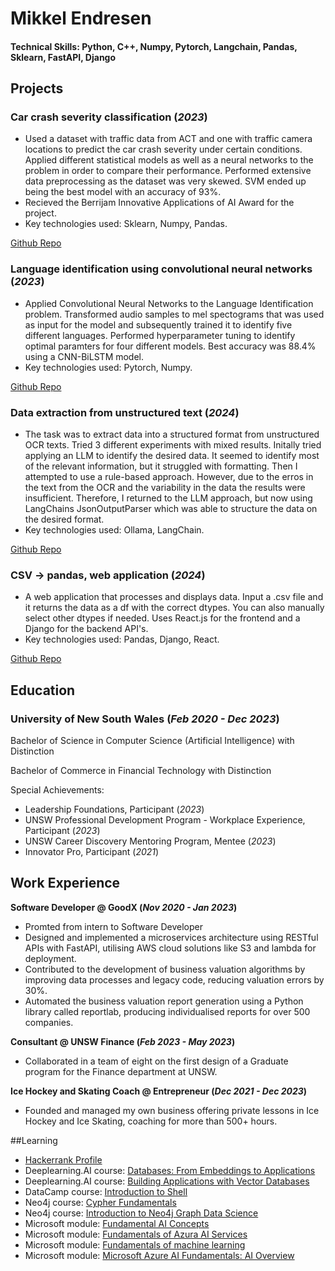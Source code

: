 # Mikkel Endresen

#### Technical Skills: Python, C++, Numpy, Pytorch, Langchain, Pandas, Sklearn, FastAPI, Django

## Projects

### Car crash severity classification (_2023_)  <a name="car-crash-severity-classification"></a>
- Used a dataset with traffic data from ACT and one with traffic camera locations to predict the car crash severity under certain conditions. Applied different statistical models as well as a neural networks to the problem in order to compare their performance. Performed extensive data preprocessing as the dataset was very skewed. SVM ended up being the best model with an accuracy of 93%.
- Recieved the Berrijam Innovative Applications of AI Award for the project.
- Key technologies used: Sklearn, Numpy, Pandas.
  
[Github Repo](https://github.com/MikkelEndresen/portfolio/tree/main/TheLastOfUs)

### Language identification using convolutional neural networks (_2023_) <a name="language-identification-using-convolutional-neural-networks"></a>
- Applied Convolutional Neural Networks to the Language Identification problem. Transformed audio samples to mel spectograms that was used as input for the model and subsequently trained it to identify five different languages. Performed hyperparameter tuning to identify optimal paramters for four different models. Best accuracy was 88.4% using a CNN-BiLSTM model.
- Key technologies used: Pytorch, Numpy.

[Github Repo](https://github.com/MikkelEndresen/portfolio/tree/main/LanguageIdentification)

### Data extraction from unstructured text (_2024_)
- The task was to extract data into a structured format from unstructured OCR texts. Tried 3 different experiments with mixed results. Initally tried applying an LLM to identify the desired data. It seemed to identify most of the relevant information, but it struggled with formatting. Then I attempted to use a rule-based approach. However, due to the erros in the text from the OCR and the variability in the data the results were insufficient. Therefore, I returned to the LLM approach, but now using LangChains JsonOutputParser which was able to structure the data on the desired format.
- Key technologies used: Ollama, LangChain.

[Github Repo](https://github.com/MikkelEndresen/DataExtractionFromText)

### CSV -> pandas, web application (_2024_)
- A web application that processes and displays data. Input a .csv file and it returns the data as a df with the correct dtypes. You can also manually select other dtypes if needed. Uses React.js for the frontend and a Django for the backend API's.
- Key technologies used: Pandas, Django, React.

[Github Repo](https://github.com/MikkelEndresen/DataCleaning)

## Education

### University of New South Wales  (_Feb 2020 - Dec 2023_)

  Bachelor of Science in Computer Science (Artificial Intelligence) with Distinction
  
  Bachelor of Commerce in Financial Technology with Distinction
  
  Special Achievements:
  - Leadership Foundations, Participant  (_2023_)
  - UNSW Professional Development Program - Workplace Experience, Participant  (_2023_)
  - UNSW Career Discovery Mentoring Program, Mentee  (_2023_)
  - Innovator Pro, Participant  (_2021_)

## Work Experience

**Software Developer @ GoodX (_Nov 2020 - Jan 2023_)**
- Promted from intern to Software Developer
- Designed and implemented a microservices architecture using RESTful APIs with FastAPI, utilising AWS cloud solutions like S3 and lambda for deployment. 
- Contributed to the development of business valuation algorithms by improving data processes and legacy code, reducing valuation errors by 30%.
- Automated the business valuation report generation using a Python library called reportlab, producing individualised reports for over 500 companies.


**Consultant @ UNSW Finance (_Feb 2023 - May 2023_)**
- Collaborated in a team of eight on the first design of a Graduate program for the Finance department at UNSW. 


**Ice Hockey and Skating Coach @ Entrepreneur (_Dec 2021 - Dec 2023_)**
- Founded and managed my own business offering private lessons in Ice Hockey and Ice Skating, coaching for more than 500+ hours.


##Learning
- [Hackerrank Profile](https://www.hackerrank.com/profile/endresen_mikkel)
- Deeplearning.AI course: [Databases: From Embeddings to Applications](https://learn.deeplearning.ai/accomplishments/4b82e5ea-042f-408c-8ad2-6c81675f916c?usp=sharing)
- Deeplearning.AI course: [Building Applications with Vector Databases](https://learn.deeplearning.ai/accomplishments/e6ffc5ae-e56e-4f19-b473-37a482089334)
- DataCamp course: [Introduction to Shell](https://www.datacamp.com/completed/statement-of-accomplishment/course/095dfc1407b0f0a600a1185b54581dac52f06d4b)
- Neo4j course: [Cypher Fundamentals](https://graphacademy.neo4j.com/c/59055e2b-b506-4297-986d-75186097348c/)
- Neo4j course: [Introduction to Neo4j Graph Data Science](https://graphacademy.neo4j.com/c/853a8c4f-0da6-4d73-8e96-0770751b3557/)
- Microsoft module: [Fundamental AI Concepts](https://learn.microsoft.com/en-us/users/mikkelendresen-2694/achievements/4s75de7k)
- Microsoft module: [Fundamentals of Azura AI Services](https://learn.microsoft.com/nb-no/users/mikkelendresen-2694/achievements/vkfhz7em?ref=https%3A%2F%2Fwww.linkedin.com%2F)
- Microsoft module: [Fundamentals of machine learning](https://learn.microsoft.com/en-us/users/mikkelendresen-2694/achievements/pta9r854)
- Microsoft module: [Microsoft Azure AI Fundamentals: AI Overview](https://learn.microsoft.com/nb-no/users/mikkelendresen-2694/achievements/wagth3fn?ref=https%3A%2F%2Fwww.linkedin.com%2F)





